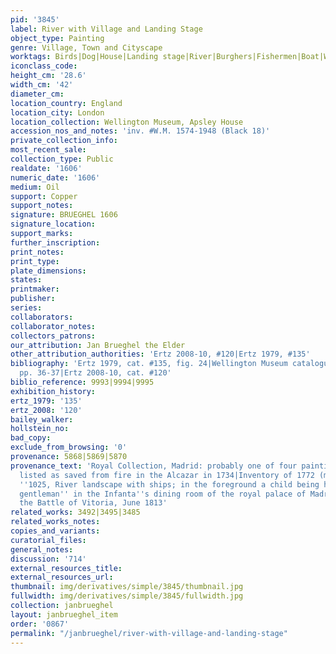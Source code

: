 ```yaml
---
pid: '3845'
label: River with Village and Landing Stage
object_type: Painting
genre: Village, Town and Cityscape
worktags: Birds|Dog|House|Landing stage|River|Burghers|Fishermen|Boat|Wagon
iconclass_code:
height_cm: '28.6'
width_cm: '42'
diameter_cm:
location_country: England
location_city: London
location_collection: Wellington Museum, Apsley House
accession_nos_and_notes: 'inv. #W.M. 1574-1948 (Black 18)'
private_collection_info:
most_recent_sale:
collection_type: Public
realdate: '1606'
numeric_date: '1606'
medium: Oil
support: Copper
support_notes:
signature: BRUEGHEL 1606
signature_location:
support_marks:
further_inscription:
print_notes:
print_type:
plate_dimensions:
states:
printmaker:
publisher:
series:
collaborators:
collaborator_notes:
collectors_patrons:
our_attribution: Jan Brueghel the Elder
other_attribution_authorities: 'Ertz 2008-10, #120|Ertz 1979, #135'
bibliography: 'Ertz 1979, cat. #135, fig. 24|Wellington Museum catalogue 1982, #19,
  pp. 36-37|Ertz 2008-10, cat. #120'
biblio_reference: 9993|9994|9995
exhibition_history:
ertz_1979: '135'
ertz_2008: '120'
bailey_walker:
hollstein_no:
bad_copy:
exclude_from_browsing: '0'
provenance: 5868|5869|5870
provenance_text: 'Royal Collection, Madrid: probably one of four paintings by Jan
  listed as saved from fire in the Alcazar in 1734|Inventory of 1772 (mentioned as
  ''1025, River landscape with ships; in the foreground a child being handed to a
  gentleman'' in the Infanta''s dining room of the royal palace of Madrid)|Taken at
  the Battle of Vitoria, June 1813'
related_works: 3492|3495|3485
related_works_notes:
copies_and_variants:
curatorial_files:
general_notes:
discussion: '714'
external_resources_title:
external_resources_url:
thumbnail: img/derivatives/simple/3845/thumbnail.jpg
fullwidth: img/derivatives/simple/3845/fullwidth.jpg
collection: janbrueghel
layout: janbrueghel_item
order: '0867'
permalink: "/janbrueghel/river-with-village-and-landing-stage"
---
```

